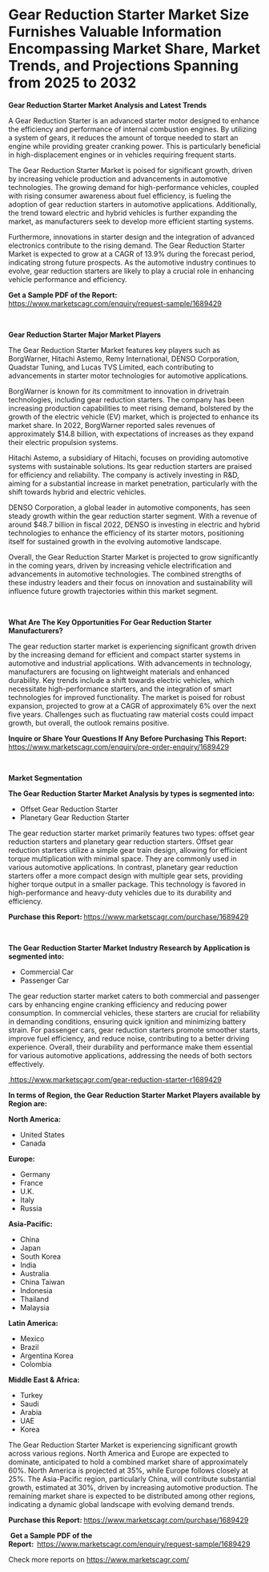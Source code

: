 <p><h1>Gear Reduction Starter Market Size Furnishes Valuable Information Encompassing Market Share, Market Trends, and Projections Spanning from 2025 to 2032</h1></p><p><strong>Gear Reduction Starter Market Analysis and Latest Trends</strong></p>
<p><p>A Gear Reduction Starter is an advanced starter motor designed to enhance the efficiency and performance of internal combustion engines. By utilizing a system of gears, it reduces the amount of torque needed to start an engine while providing greater cranking power. This is particularly beneficial in high-displacement engines or in vehicles requiring frequent starts.</p><p>The Gear Reduction Starter Market is poised for significant growth, driven by increasing vehicle production and advancements in automotive technologies. The growing demand for high-performance vehicles, coupled with rising consumer awareness about fuel efficiency, is fueling the adoption of gear reduction starters in automotive applications. Additionally, the trend toward electric and hybrid vehicles is further expanding the market, as manufacturers seek to develop more efficient starting systems.</p><p>Furthermore, innovations in starter design and the integration of advanced electronics contribute to the rising demand. The Gear Reduction Starter Market is expected to grow at a CAGR of 13.9% during the forecast period, indicating strong future prospects. As the automotive industry continues to evolve, gear reduction starters are likely to play a crucial role in enhancing vehicle performance and efficiency.</p></p>
<p><strong>Get a Sample PDF of the Report:&nbsp;</strong> <a href="https://www.marketscagr.com/enquiry/request-sample/1689429?utm_campaign=2003&utm_medium=2&utm_source=Github&utm_content=ia&utm_term=07012025&utm_id=gear-reduction-starter">https://www.marketscagr.com/enquiry/request-sample/1689429</a></p>
<p>&nbsp;</p>
<p><strong>Gear Reduction Starter Major Market Players</strong></p>
<p><p>The Gear Reduction Starter Market features key players such as BorgWarner, Hitachi Astemo, Remy International, DENSO Corporation, Quadstar Tuning, and Lucas TVS Limited, each contributing to advancements in starter motor technologies for automotive applications.</p><p>BorgWarner is known for its commitment to innovation in drivetrain technologies, including gear reduction starters. The company has been increasing production capabilities to meet rising demand, bolstered by the growth of the electric vehicle (EV) market, which is projected to enhance its market share. In 2022, BorgWarner reported sales revenues of approximately $14.8 billion, with expectations of increases as they expand their electric propulsion systems.</p><p>Hitachi Astemo, a subsidiary of Hitachi, focuses on providing automotive systems with sustainable solutions. Its gear reduction starters are praised for efficiency and reliability. The company is actively investing in R&D, aiming for a substantial increase in market penetration, particularly with the shift towards hybrid and electric vehicles.</p><p>DENSO Corporation, a global leader in automotive components, has seen steady growth within the gear reduction starter segment. With a revenue of around $48.7 billion in fiscal 2022, DENSO is investing in electric and hybrid technologies to enhance the efficiency of its starter motors, positioning itself for sustained growth in the evolving automotive landscape.</p><p>Overall, the Gear Reduction Starter Market is projected to grow significantly in the coming years, driven by increasing vehicle electrification and advancements in automotive technologies. The combined strengths of these industry leaders and their focus on innovation and sustainability will influence future growth trajectories within this market segment.</p></p>
<p>&nbsp;</p>
<p><strong>What Are The Key Opportunities For Gear Reduction Starter Manufacturers?</strong></p>
<p><p>The gear reduction starter market is experiencing significant growth driven by the increasing demand for efficient and compact starter systems in automotive and industrial applications. With advancements in technology, manufacturers are focusing on lightweight materials and enhanced durability. Key trends include a shift towards electric vehicles, which necessitate high-performance starters, and the integration of smart technologies for improved functionality. The market is poised for robust expansion, projected to grow at a CAGR of approximately 6% over the next five years. Challenges such as fluctuating raw material costs could impact growth, but overall, the outlook remains positive.</p></p>
<p><strong>Inquire or Share Your Questions If Any Before Purchasing This Report:</strong> <a href="https://www.marketscagr.com/enquiry/pre-order-enquiry/1689429?utm_campaign=2003&utm_medium=2&utm_source=Github&utm_content=ia&utm_term=07012025&utm_id=gear-reduction-starter">https://www.marketscagr.com/enquiry/pre-order-enquiry/1689429</a></p>
<p>&nbsp;</p>
<p><strong>Market Segmentation</strong></p>
<p><strong>The Gear Reduction Starter Market Analysis by types is segmented into:</strong></p>
<p><ul><li>Offset Gear Reduction Starter</li><li>Planetary Gear Reduction Starter</li></ul></p>
<p><p>The gear reduction starter market primarily features two types: offset gear reduction starters and planetary gear reduction starters. Offset gear reduction starters utilize a simple gear train design, allowing for efficient torque multiplication with minimal space. They are commonly used in various automotive applications. In contrast, planetary gear reduction starters offer a more compact design with multiple gear sets, providing higher torque output in a smaller package. This technology is favored in high-performance and heavy-duty vehicles due to its durability and efficiency.</p></p>
<p><strong>Purchase this Report:&nbsp;</strong><a href="https://www.marketscagr.com/purchase/1689429?utm_campaign=2003&utm_medium=2&utm_source=Github&utm_content=ia&utm_term=07012025&utm_id=gear-reduction-starter">https://www.marketscagr.com/purchase/1689429</a></p>
<p>&nbsp;</p>
<p><strong>The Gear Reduction Starter Market Industry Research by Application is segmented into:</strong></p>
<p><ul><li>Commercial Car</li><li>Passenger Car</li></ul></p>
<p><p>The gear reduction starter market caters to both commercial and passenger cars by enhancing engine cranking efficiency and reducing power consumption. In commercial vehicles, these starters are crucial for reliability in demanding conditions, ensuring quick ignition and minimizing battery strain. For passenger cars, gear reduction starters promote smoother starts, improve fuel efficiency, and reduce noise, contributing to a better driving experience. Overall, their durability and performance make them essential for various automotive applications, addressing the needs of both sectors effectively.</p></p>
<p><a href="https://www.marketscagr.com/gear-reduction-starter-r1689429?utm_campaign=2003&utm_medium=2&utm_source=Github&utm_content=ia&utm_term=07012025&utm_id=gear-reduction-starter">&nbsp;https://www.marketscagr.com/gear-reduction-starter-r1689429</a></p>
<p><strong>In terms of Region, the Gear Reduction Starter Market Players available by Region are:</strong></p>
<p>
    <p> <strong> North America: </strong>
        <ul>
            <li>United States</li>
            <li>Canada</li>
        </ul>
        </p> 
    <p> <strong> Europe: </strong>
        <ul>
            <li>Germany</li>
            <li>France</li>
            <li>U.K.</li>
            <li>Italy</li>
            <li>Russia</li>
        </ul>
        </p> 
    <p> <strong> Asia-Pacific: </strong>
        <ul>
            <li>China</li>
            <li>Japan</li>
            <li>South Korea</li>
            <li>India</li>
            <li>Australia</li>
            <li>China Taiwan</li>
            <li>Indonesia</li>
            <li>Thailand</li>
            <li>Malaysia</li>
        </ul>
        </p> 
    <p> <strong> Latin America: </strong>
        <ul>
            <li>Mexico</li>
            <li>Brazil</li>
            <li>Argentina Korea</li>
            <li>Colombia</li>
        </ul>
        </p> 
    <p> <strong> Middle East & Africa: </strong>
        <ul>
            <li>Turkey</li>
            <li>Saudi</li>
            <li>Arabia</li>
            <li>UAE</li>
            <li>Korea</li>
        </ul>
    </p>
    </p>
<p><p>The Gear Reduction Starter Market is experiencing significant growth across various regions. North America and Europe are expected to dominate, anticipated to hold a combined market share of approximately 60%. North America is projected at 35%, while Europe follows closely at 25%. The Asia-Pacific region, particularly China, will contribute substantial growth, estimated at 30%, driven by increasing automotive production. The remaining market share is expected to be distributed among other regions, indicating a dynamic global landscape with evolving demand trends.</p></p>
<p><strong>Purchase this Report: </strong><a href="https://www.marketscagr.com/purchase/1689429?utm_campaign=2003&utm_medium=2&utm_source=Github&utm_content=ia&utm_term=07012025&utm_id=gear-reduction-starter">https://www.marketscagr.com/purchase/1689429</a></p>
<p>&nbsp;<strong>Get a Sample PDF of the Report:&nbsp;&nbsp;</strong><a href="https://www.marketscagr.com/enquiry/request-sample/1689429?utm_campaign=2003&utm_medium=2&utm_source=Github&utm_content=ia&utm_term=07012025&utm_id=gear-reduction-starter">https://www.marketscagr.com/enquiry/request-sample/1689429</a></p>
<p><strong></strong></p>
<p>Check more reports on <a href="https://www.marketscagr.com/?utm_campaign=2003&utm_medium=2&utm_source=Github&utm_content=ia&utm_term=07012025&utm_id=gear-reduction-starter">https://www.marketscagr.com/</a></p>